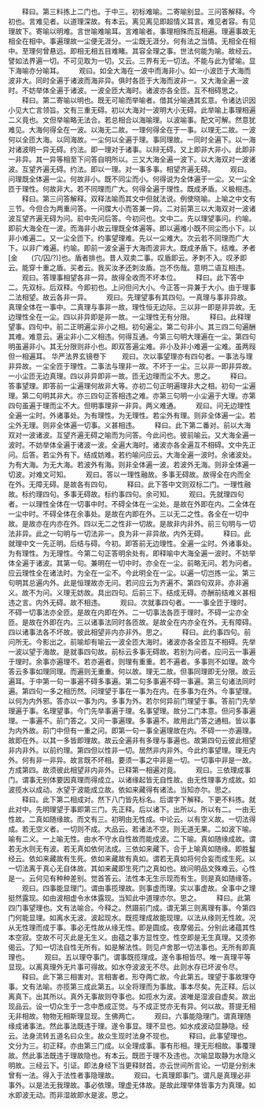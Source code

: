<!-- { "loadSidebar": true } -->
　　释曰。第三料拣上二门也。于中三。初标难喻。二寄喻别显。三问答解释。今初也。言难见者。以道理深故。有本云。离见离见即超情义耳言。难见者容。有见理故下。寄喻以明难。言世喻难喻耳。言难喻者。事理相殊而互相遍。理遍事故无相全在相中。事遍理故一尘便无涯分。一尘既无涯分。何有法之当情。无相全在相中。至理何曾悬远。即相无相五目难睹。其容全理之事。世法何能为喻。故经云。譬如法界遍一切。不可见取为一切。又云。三界有无一切法。不能与此为譬喻。显下海喻亦分喻耳。
　　观曰。如全大海在一波中而海非小。如一小波匝于大海而波非大。同时全遍于诸波而海非异。俱时各匝于大海而波非一。又大海全遍一波时。不妨举体全遍于诸波。一波全匝大海时。诸波亦各全匝。互不相碍思之。
　　释曰。第二寄喻以明也。既无可喻而举喻者。借其分喻通其玄意。令诸达识因小见大亡言领旨。文有三重无碍。初以大海对一波明大小无碍。此举喻上事理相遍二义竟也。文但举喻略无法合。若总相合以海喻理。以波喻事。配文可解。然意犹难见。大海何得全在一波。以海无二故。一理何得全在于一事。以理无二故。一波何以全匝大海。以同海故。一尘何以全遍于理。事同理故。一同时全遍下。以一海对诸波明一异无碍。约法。即一理对于诸事。以辩无碍。又上即非大非小。此即非一非异。其一异等相至下问答自明所以。三又大海全遍一波下。以大海双对一波诸波。互望齐遍无碍。约法。即以一理。对一事多事。相望齐遍无碍。
　　观曰。问理既全体遍一尘。何故非小。既不同尘而小。何得说为全体遍于一尘。又一尘全匝于理性。何故非大。若不同理而广大。何得全遍于理性。既成矛盾。义极相违。
　　释曰。第三问答解释。双释法喻而其文中但就法说。例使晓喻。上喻之中文有三节。今但合为两重问答。一问牒大小而答兼一异。二对前第三以大海双对一波诸波互望齐遍无碍为问。前中先问后答。今初问也。文中二。先以理望事问。约喻。即前大海全在一波。而海非小故云理既全体遍等。即以遍难小既不同尘而小下。以非小难遍二。又一尘全匝下。约事望理难。先以一尘难大。次云若不同理而广大下。以非广难遍。约喻。即前一波全遍于大海而波非大。既成矛盾下。结难。矛者[金　　(穴/囚/?)]也。盾者排也。昔人双卖二事。叹盾即云。矛刺不入。叹矛即云。能穿十重之盾。买者云。我买汝矛还刺汝盾。岂不伤哉。意明二语互相违。
　　观曰。答理事相望各非一异。故得全收而不坏本位。
　　释曰。此下答中二。先双标。后双释。今即初也。上问但问大小。今正答一异兼于大小。由于理事二法相望。故云各非一异。
　　观曰。先理望事有其四句。一真理与事非异故。真理全体在一事中。二真理与事非一故。理性恒无边际。三以非一即是非异故。无边理性全在一尘。四以非异即是非一故。一尘理性无有分限。
　　释曰。此释理望事。四句中。前二正明遍尘非小之相。初句遍尘。第二句非小。其三四二句遍酬其难。难意云。遍尘非小二义相违。何得互通。今第三句明大理遍在一尘。第四句明虽遍非小。其无分限则非小也。即双答遍尘难。非小及非小难遍一尘难。虽两叚但一相遍耳。
华严法界玄镜卷下
　　观曰。次以事望理亦有四句者。一事法与理非异故。一尘全匝于理性。二事法与理非一故。不坏于一尘。三以非一即非异故。一小尘匝无边真理。四以非异即非一故。匝无边理而尘不大。思之。
　　释曰。答事望理。即答前一尘遍理何故非大等。亦初二句正明遍理非大之相。初句一尘遍理。第二句明其非大。亦三四句正答相违之难。亦第三句明一小尘遍于大理。亦第四句虽遍于理而尘不大。但明事理非一非异。两义难通。
　　观曰。问无边理性全遍一尘时。外诸事处。为有理性。为无理性。若尘外有理。则非全体遍一尘。若尘外无理。则非全体遍一切事。义甚相违。
　　释曰。此下第二番对。前以大海双对一波诸波。互望齐遍无碍之喻而为问答。今此问也。彼前喻云。又大海全遍一波时。不妨举体全遍于诸波一波。全遍大海时。诸波亦各全遍互不相碍。文中先正问。后答。若尘外有下。结成妨难。若约喻问应云。大海全遍一波时。余诸波处。为有大海。为无大海。若波外有海。则非全体遍一波。若波外无海。则非全体遍一切波。对难文可知。
　　观曰。答以一理性融故。多事无碍故。故得全在内而全在外。无障无碍。是故各有四句。
　　释曰。此下答中文则双标二门。一理性融故。标约理四句。多事无碍故。标约事四句。余可知。
　　观曰。先就理四句者。一以理性全体在一切事中时。不碍全体在一尘处。是故在外即在内。二全体在一尘中时。不碍全体在余事处。是故在内即在外。三以无二之性。各全在一切中故。是故亦在内亦在外。四以无二之性非一切故。是故非内非外。前三句明与一切法非异。此之一句明与一切法非一。良为非一非异故。内外无碍。
　　释曰。此就理中文一先正明。后结与碍。今初。即答前无边理性。全遍一尘时。外诸事处。为有理性。为无理性。今第二句正答明余处有。即释喻中大海全遍一波时。不妨举体全遍于诸波。其第一句。兼明在一切中时。亦全在一尘。前略无问。若为问者。应云理性全在诸法时。为全在一尘不。今此明全在一尘。以遍一切岂拣一尘。第三句明其总遍内外。此是恒理故亦无问。若问应云为齐遍不。第四句双非。亦非遍义。故不为问。义理无妨故。具出四句。后前三下。结成无碍。亦酬前结难义甚相违之言。内外无碍。故不相违。
　　观曰。次就事四句者。一一事全匝于理时。不碍一切事法亦全匝。是故在内即在外。二一切事法各匝于理时。不碍一尘亦全匝。是故在外即在内。三以诸事法同时各匝故。是故全在内亦全在外。无有障碍。四以诸事法各不坏故。彼此相望非内亦非外。思之。
　　释曰。此约事四句。前问所无。今影出之。前喻却有喻云一波全匝大海时。诸波亦各全匝互不相碍。先举一波以望于海故。是就事四句故。前标云多事无碍故。若别为问者。应问云一事遍于理时。余事亦遍理不。若亦遍者。则理有重重。若不遍者。多事则不如理。故今答云多事如理同理。而遍则无重重。何以故。理无二故。但事同理即无分限。故云遍耳。于中第一句一事遍不碍多事遍。第二句多事遍不碍一事遍。第三句诸法同时遍。第四句一多之相历然。问理望于事在一事为在内。在多事为在外。今事望理。以何为内外邪。答亦以一事为内。多事为外。若尔何异前门理望于事。答前门先举理遍于事。名理望事。今门先举事遍于理。名事望理。故分二门本意。但问多事遍理。一事遍不。前门答之。又问一事遍理。多事遍不。故用此门答之通相。皆以事为内外故。前门中但有一重之问。即第一句一事全遍理故在内。不碍一一亦遍理。故即在外。以其一多皆即理故。故云全遍非有多理与事遍也。故第四句云彼此相望非内非外。以前约理。第四但以性非一切。居然非内非外。今此约事望理。理无内外。何有非一非异。故言既不坏相。要须一事之中非是一切。一切事中非是一故。方成第四。故须彼此相望非内非外。已释第一相遍对竟。
　　观曰。三依理成事门。谓事无别体要因真理而得成立。以诸缘起皆无自性故。由无性理事方成故。如波揽水以成动。水望于波能成立故。依如来藏得有诸法。当知亦尔。思之。
　　释曰。此下第二相成对。然下八门皆先标名。后谓字下解释。下更不料拣。就此对中。先明理望于事即第三门。先正释。后以诸下。出所以。所以有二。一由无性故。二真如随缘故。而文有三。初明由无性成。中论云。以有空义故。一切法得成。若无空义者。一切则不成。大品云。若诸法不空。则无道无果。二如波下喻。喻有二义。一上喻无性。由水不守水自性故而能成波。二下喻。真如随缘成故。谓若无水则无有波。若无真如依何法成。三依如来藏下。合于上喻真如随缘。即胜鬘经云。依如来藏故有生死。依如来藏故有真如。谓若无真如将何合妄而成生死。以一切法离于真心无自体故。其如来藏即生死门之真如也。故问明品文殊难云。心性是一。云何见有种种差别。觉首答云。法性本无生示现而有生。则是真如随缘答。
　　观曰。四事能显理门。谓由事揽理故。则事虚而理。实以事虚故。全事中之理挺然露现。如由波相虚令水体露现。当知此中道理亦尔。思之。
　　释曰。此第四门事望理也。文有法喻合。今释之。然蹑前门成。谓无第三则离理有事。今第四门何能显理。如离水无波。波起现水。既揽理成故能现理。以法从缘则无性故。况从无性理而成于事。事必无性故从缘无性。即是圆成。夜摩偈云。分别此诸蕴其性本空寂。空故不可灭此是无生义。由蕴之事方显性空。性空即是无生真理。又须弥偈云。了知一切法自性无所有。如是解法性。则见卢舍那一切法事也。无所有即真理也。
　　观曰。五以理夺事门。谓事既揽理成。遂令事相皆尽。唯一真理平等显现。以离真理外无片事可得故。如水夺波波无不尽。此则水存已坏波令尽。
　　释曰。此下第三相害对。言相害者。形夺两亡故。今此第五。理望于事故理夺事。文有法喻。亦揽第三成此第五。以全将理而为事故。事本尽矣。先正释。后以离真下。出其所以。真外无事故则夺事也。如揽水为波。波唯是湿波自虚矣。故出现品云。设一切众生于一念中悉成正觉。与不成正觉亦无有异。何以故。菩提无相无非相故。物物无相斯理显现。生佛两亡。
　　观曰。六事能隐理门。谓真理随缘成诸事法。然此事法既违于理。遂令事显。理不显也。如水成波动显静隐。经云。法身流转五道名曰众生。故众生现时法身不现也。
　　释曰。此事望理也。文分为三。初正释。亦由第三门成。以全理成事。事有形相。理无形相故。事覆理故。然此事法既违于理故隐也。有本云。既匝于理不及违也。次喻显取静为水隐义明故。三经云下。引证。即法身经下当更释财首。亦云世间所言论。一切是分别未曾有一法。得入于法性者事隐理故。
　　观曰。七真理即事门。谓凡是真理必非事外。以是法无我理故。事必依理。理虚无体故。是故此理举体皆事方为真理。如水即波无动。而非湿故即水是波。思之。
